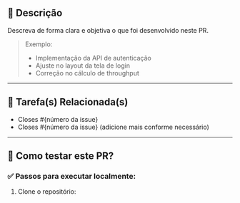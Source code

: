 ## 📄 Descrição

Descreva de forma clara e objetiva o que foi desenvolvido neste PR.

> Exemplo:
> - Implementação da API de autenticação
> - Ajuste no layout da tela de login
> - Correção no cálculo de throughput

---

## 🔗 Tarefa(s) Relacionada(s)

- Closes #{número da issue} <!-- Isso fecha a issue automaticamente quando o PR for mergeado -->
- Closes #{número da issue} (adicione mais conforme necessário)

---

## 🚀 Como testar este PR?

### ✅ Passos para executar localmente:

1. Clone o repositório:
   
